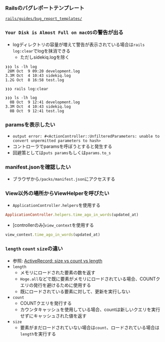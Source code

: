### Railsのバグレポートテンプレート
[`rails/guides/bug_report_templates/`](https://github.com/rails/rails/tree/master/guides/bug_report_templates)

### `Your Disk is Almost Full on macOS`の警告が出る
- logディレクトリの容量が増えて警告が表示されている場合は`rails log:clear`でlogを抹消できる
  - ただしsidekiq.logを除く

```console
❯❯❯ ls -lh log
 28M Oct  9 09:20 development.log
3.3M Oct  4 10:43 sidekiq.log
1.2G Oct  8 16:58 test.log

❯❯❯ rails log:clear

❯❯❯ ls -lh log
  0B Oct  9 12:41 development.log
3.3M Oct  4 10:43 sidekiq.log
  0B Oct  9 12:41 test.log
```

### paramsを表示したい
- `output error: #<ActionController::UnfilteredParameters: unable to convert unpermitted parameters to hash>`
- コントローラでparamsを呼ぼうとすると発生する
- 回避策としては`puts params`もしくは`params.to_s`

### manifest.jsonを確認したい
- ブラウザから`/packs/manifest.json`にアクセスする

### View以外の場所からViewHelperを呼びたい
- `ApplicationController.helpers`を使用する
```ruby
ApplicationController.helpers.time_ago_in_words(updated_at)
```
- [controllerのみ]`view_context`を使用する
```ruby
view_context.time_ago_in_words(updated_at)
```

### `length` `count` `size`の違い
- 参照: [ActiveRecord: size vs count vs length](https://blazarblogs.wordpress.com/2019/07/27/activerecord-size-vs-count-vs-length/)
- `length`
  - メモリにロードされた要素の数を返す
  - `Hoge.all`などで既に要素がメモリにロードされている場合、COUNTクエリの発行を避けるために使用する
  - 既にロードされている要素に対して、更新を実行しない
- `count`
  - COUNTクエリを発行する
  - カウンタキャッシュを使用している場合、countは新しいクエリを実行せずにキャッシュされた値を返す
- `size`
  - 要素がまだロードされていない場合は`count`、ロードされている場合は`length`を実行する
